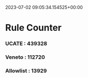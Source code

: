 2023-07-02 09:05:34.154525+00:00
# Rule Counter 
 ### UCATE : 439328

 ### Veneto : 112720

 ### Allowlist : 13929